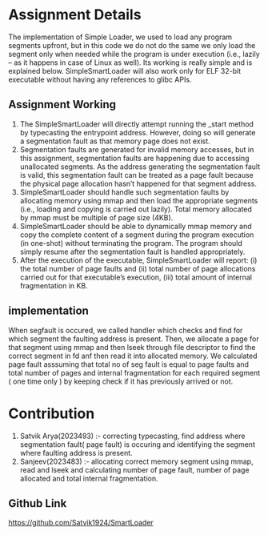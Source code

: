# Assignment Details
The implementation of Simple Loader, we used to load any program segments upfront, but in this code we do not do the same we only load the segment only
when needed while the program is under execution (i.e., lazily – as it happens in case of Linux as well). Its working is really simple and is explained below.
SimpleSmartLoader will also work only for ELF 32-bit executable without having any references to glibc APIs.

## Assignment Working
1. The SimpleSmartLoader will directly attempt running the _start method by typecasting the entrypoint address. However, doing so will generate a segmentation fault as 
that memory page does not exist.
2. Segmentation faults are generated for invalid memory accesses, but in this assignment, segmentation faults are happening due to accessing unallocated segments. As 
the address generating the segmentation fault is valid, this segmentation fault can be treated as a page fault because the physical page allocation hasn’t happened for 
that segment address.
3. SimpleSmartLoader should handle such segmentation faults by allocating memory using mmap and then load the appropriate segments (i.e., loading and copying is carried 
out lazily). Total memory allocated by mmap must be multiple of page size (4KB).
4. SimpleSmartLoader should be able to dynamically mmap memory and copy the complete content of a segment during the program execution (in one-shot) without terminating 
the program. The program should simply resume after the segmentation fault is handled appropriately.
5. After the execution of the executable, SimpleSmartLoader will report: (i) the total number of page faults and (ii) total number of page 
allocations carried out for 
that executable’s execution, (iii) total amount of internal fragmentation in KB.

## implementation
When segfault is occured, we called handler which checks and find for which segment the faulting address is present. Then, we allocate a 
page for that segment using 
mmap and then lseek through file descriptor to find the correct segment in fd anf then read it into allocated memory. We calculated page 
fault asssuming that total no 
of seg fault is equal to page faults and total number of pages and internal fragmentation for each required segment ( one time only ) by 
keeping check if it has previously arrived or not.

# Contribution 
1. Satvik Arya(2023493) :- correcting typecasting, find address where segmentation fault( page fault) is occuring and identifying the 
segment where faulting address is present.
2. Sanjeev(2023483) :- allocating correct memory segment using mmap, read and lseek and calculating number of page fault, number of page 
allocated and total internal fragmentation.

## Github Link
https://github.com/Satvik1924/SmartLoader

